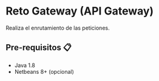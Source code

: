 # Reto Gateway (API Gateway)

Realiza el enrutamiento de las peticiones.

## Pre-requisitos 📋

* Java 1.8
* Netbeans 8+ (opcional)